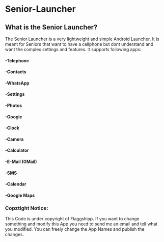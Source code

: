 # Senior-Launcher
## What is the Senior Launcher?
The Senior Launcher is a very lightweight and simple Android Launcher. It is meant for Seniors that want to have a cellphone but dont understand and want the complex settings and features. It supports following apps:
#### -Telephone
#### -Contacts
#### -WhatsApp
#### -Settings
#### -Photos
#### -Google
#### -Clock
#### -Camera
#### -Calculator
#### -E-Mail (GMail)
#### -SMS
#### -Calendar
#### -Google Maps

### Copztight Notice: 
This Code is under copyright of Flaggshipp. If you want to change something and modify this App you need to send me an email and tell what you modified. You can freely change the App Names and publish the changes.
